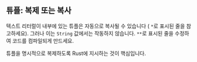 ## 튜플: 복제 또는 복사

텍스트 리터럴이 내부에 있는 튜플은 자동으로 복사될 수 있습니다 ( `*`로 표시된 줄을 참고하세요). 그러나 이는 `String` 값에서는 작동하지 않습니다. `**`로 표시된 줄을 수정하여 코드를 컴파일되게 만드세요.

<div class="hint">
튜플을 명시적으로 복제하도록 Rust에 지시하는 것이 핵심입니다.
</div>